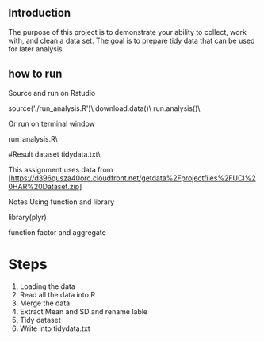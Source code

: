 ## Introduction

The purpose of this project is to demonstrate your ability to collect, work with, and clean a data set.
The goal is to prepare tidy data that can be used for later analysis. 

## how to run
Source and run  on Rstudio

source('./run_analysis.R')\\
download.data()\\
run.analysis()\\

Or run on terminal window

run_analysis.R\\


#Result dataset
tidydata.txt\\

This assignment uses data from
[https://d396qusza40orc.cloudfront.net/getdata%2Fprojectfiles%2FUCI%20HAR%20Dataset.zip]

Notes Using function and library

library(plyr)

function factor and aggregate

# Steps
1.  Loading the data
2.  Read all the data into R
3.  Merge the data
4.  Extract Mean and SD and rename lable
5.  Tidy dataset
6.  Write into tidydata.txt

